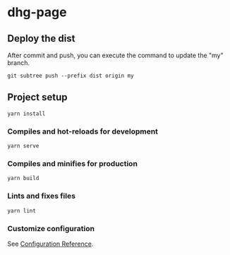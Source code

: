 # dhg-page

## Deploy the dist

After commit and push, you can execute the command to update the "my" branch.

```
git subtree push --prefix dist origin my
```

## Project setup
```
yarn install
```

### Compiles and hot-reloads for development
```
yarn serve
```

### Compiles and minifies for production
```
yarn build
```

### Lints and fixes files
```
yarn lint
```

### Customize configuration
See [Configuration Reference](https://cli.vuejs.org/config/).
